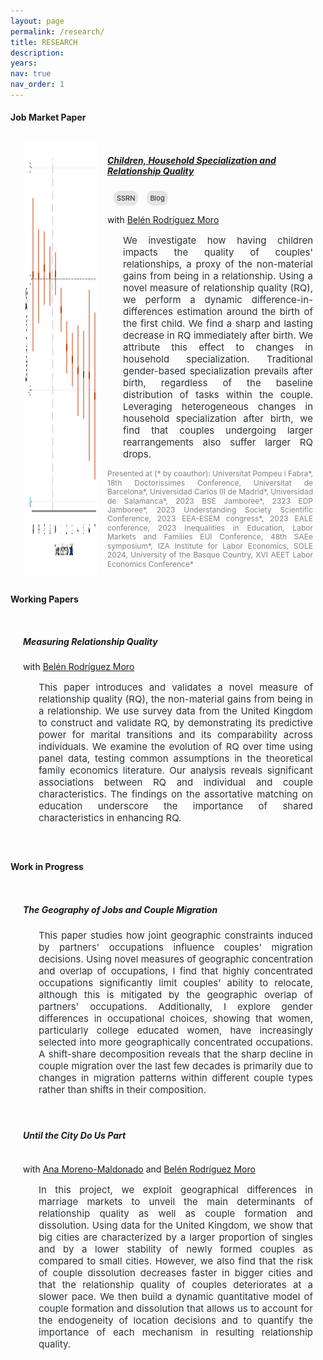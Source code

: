 ```yaml
---
layout: page
permalink: /research/
title: RESEARCH
description: 
years: 
nav: true
nav_order: 1
---
```


<style>
  .container .jumbotron {
    padding-top: 12px; 
    padding-bottom: 8px; 
    padding-left: 20px; 
    padding-right: 20px; 
    display: flex; /* Enable flexbox layout */
  }

  .jumbotron.no-image {
    display: block; /* Use block display for jumbotrons without images */
  }

  .jumbotron img {
    flex: 0 0 20%; /* Adjust the size of the image as needed */
    width: 100%; /* Make the image responsive to its container */
    max-width: 120px; /* Limit the maximum width of the image */
    height: auto; /* Maintain aspect ratio */
    margin-right: 15px; /* Space between the image and text */
  }

  .text-container {
    flex: 1;
    max-width: 80%; /* Adjust to ensure text fits next to the image */
  }

  .btn-ssrn {
    display: inline-block;
    padding: 5px 5px; /* Adjust padding as needed */
    background-color: #e5e5e5; /* Same as background color */
    color: #1C1C1D; /* Button text color */
    text-decoration: none;
    border: 0px solid #8e7bd0; /* Button border color */
    border-radius: 10px; /* Make borders round */
    font-size: 11px;
    margin-left: 10px; /* Adjust margin as needed */
  }

  .btn-ssrn:hover {
    background-color: #dc8a69; /* Hover background color */
    color: #1C1C1D;
  }

  .paper-title {
    display: inline-block;
    font-weight: bold;
  }

  .abstract {
    text-align: justify;
    font-size: 15px;
    margin-left: 25px;
    color: #2c3237;
  }

  .presentation-info {
    text-align: justify;
    font-size: 12px;
    color: #828282;
    line-height: 1.2em;
  }
</style>


<!-------------------
JOB MARKET PAPER 
--------------------->
<h4 style="margin-bottom: 20px;"><strong>Job Market Paper</strong></h4>
<div class="container">
<div class="jumbotron">
  <img src="/assets/img/PlotJMP.png"> <!-- Add your image source here -->
  <div class="text-container">
  <h5 class="paper-title"><a target="_blank" href="https://olatzroman.github.io/assets/pdf/OlatzRoman_JMP.pdf"><strong>Children, Household Specialization and Relationship Quality</strong></a></h5> 
  <a href="https://papers.ssrn.com/sol3/papers.cfm?abstract_id=4669645" target="_blank" class="btn-ssrn">SSRN</a>
  <a href="https://lafonte.eui.eu/2024/07/04/having-children-a-guide-for-couple-survival/" target="_blank" class="btn-ssrn">Blog</a> 
  <!-- <a href="https://olatzroman.github.io/assets/pdf/presentation.pdf" style="color: #ffffff">Slides</a> -->

  <p>with <a target="_blank" href="https://sites.google.com/view/belrodoro/about-me">Belén Rodríguez Moro</a></p>

  <p class="abstract">
    We investigate how having children impacts the quality of couples' relationships, a proxy of the non-material gains from being in a relationship. Using a novel measure of relationship quality (RQ), we perform a dynamic difference-in-differences estimation around the birth of the first child. We find a sharp and lasting decrease in RQ immediately after birth. We attribute this effect to changes in household specialization. Traditional gender-based specialization prevails after birth, regardless of the baseline distribution of tasks within the couple. Leveraging heterogeneous changes in household specialization after birth, we find that couples undergoing larger rearrangements also suffer larger RQ drops.
  </p>

  <p class="presentation-info">
  Presented at (* by coauthor): Universitat Pompeu i Fabra*, 18th Doctorissimes Conference, Universitat de Barcelona*, Universidad Carlos III de Madrid*, Universidad de Salamanca*, 2023 BSE Jamboree*, 2323 EDP Jamboree*, 2023 Understanding Society Scientific Conference, 2023 EEA-ESEM congress*, 2023 EALE conference, 2023 Inequalities in Education, Labor Markets and Families EUI Conference, 48th SAEe symposium*, IZA Institute for Labor Economics, SOLE 2024, University of the Basque Country, XVI AEET Labor Economics Conference*
  </p>
  </div>
</div>
</div>

<!-------------------
WORKING PAPERS 
--------------------->
<h4 style="margin-bottom: 20px;"><strong>Working Papers</strong></h4>
<div class="container">
<div class="jumbotron no-image">
  <h5 class="paper-title;"><strong>Measuring Relationship Quality</strong></h5> 

  <p>with <a target="_blank" href="https://sites.google.com/view/belrodoro/about-me">Belén Rodríguez Moro</a></p>

  <p class="abstract">
    This paper introduces and validates a novel measure of relationship quality (RQ), the non-material gains from being in a relationship. We use survey data from the United Kingdom to construct and validate RQ, by demonstrating its predictive power for marital transitions and its comparability across individuals. We examine the evolution of RQ over time using panel data, testing common assumptions in the theoretical family economics literature. Our analysis reveals significant associations between RQ and individual and couple characteristics. The findings on the assortative matching on education underscore the importance of shared characteristics in enhancing RQ.
  </p>
</div>
</div>

<br>

<!-------------------
WORK IN PROGRESS 
--------------------->
<h4 style="margin-bottom: 20px;"><strong>Work in Progress</strong></h4>
<div class="container">
<div class="jumbotron no-image">
  <h5><strong>The Geography of Jobs and Couple Migration</strong></h5>

  <p class="abstract">
    This paper studies how joint geographic constraints induced by partners' occupations influence couples' migration decisions. Using novel measures of geographic concentration and overlap of occupations, I find that highly concentrated occupations significantly limit couples' ability to relocate, although this is mitigated by the geographic overlap of partners' occupations. Additionally, I explore gender differences in occupational choices, showing that women, particularly college educated women, have increasingly selected into more geographically concentrated occupations. A shift-share decomposition reveals that the sharp decline in couple migration over the last few decades is primarily due to changes in migration patterns within different couple types rather than shifts in their composition.
  </p>
</div>
</div>

<div class="container">
<div class="jumbotron no-image">
  <h5 class="paper-title"><strong>Until the City Do Us Part</strong></h5>

  <p>with <a target="_blank" href="https://sites.google.com/view/ana-moreno-maldonado/main?authuser=0">Ana Moreno-Maldonado</a> and <a target="_blank" href="https://sites.google.com/view/belrodoro/about-me">Belén Rodríguez Moro</a></p>

  <p class="abstract">
    In this project, we exploit geographical differences in marriage markets to unveil the main determinants of relationship quality as well as couple formation and dissolution. Using data for the United Kingdom, we show that big cities are characterized by a larger proportion of singles and by a lower stability of newly formed couples as compared to small cities. However, we also find that the risk of couple dissolution decreases faster in bigger cities and that the relationship quality of couples deteriorates at a slower pace. We then build a dynamic quantitative model of couple formation and dissolution that allows us to account for the endogeneity of location decisions and to quantify the importance of each mechanism in resulting relationship quality.
  </p>
</div>
</div>


